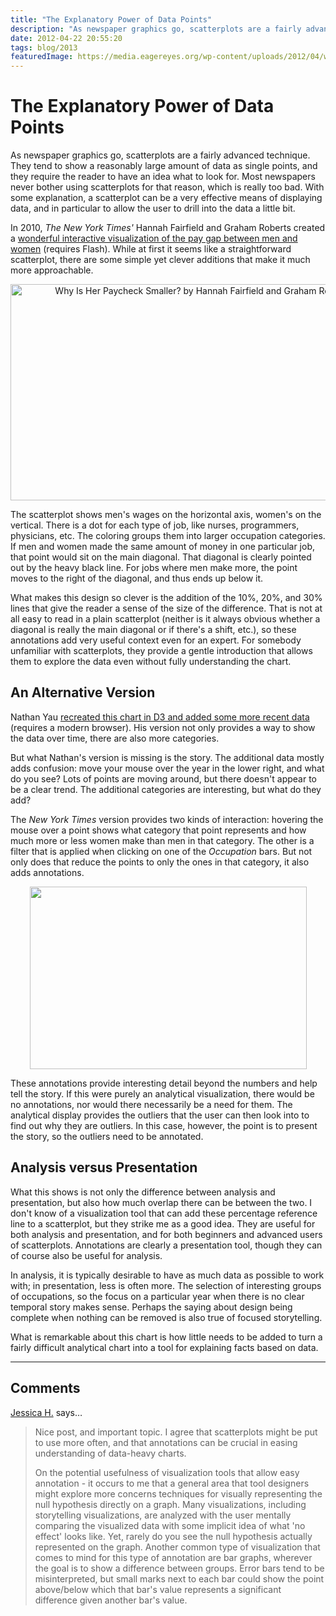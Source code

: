 ```yaml
---
title: "The Explanatory Power of Data Points"
description: "As newspaper graphics go, scatterplots are a fairly advanced technique. They tend to show a reasonably large amount of data as single points, and they require the reader to have an idea what to look for. Most newspapers never bother using scatterplots for that reason, which is really too bad. With some explanation, a scatterplot can be a very effective means of displaying data, and in particular to allow the user to drill into the data a little bit."
date: 2012-04-22 20:55:20
tags: blog/2013
featuredImage: https://media.eagereyes.org/wp-content/uploads/2012/04/wagegap-nytimes.png
---
```


# The Explanatory Power of Data Points

As newspaper graphics go, scatterplots are a fairly advanced technique. They tend to show a reasonably large amount of data as single points, and they require the reader to have an idea what to look for. Most newspapers never bother using scatterplots for that reason, which is really too bad. With some explanation, a scatterplot can be a very effective means of displaying data, and in particular to allow the user to drill into the data a little bit.

In 2010, <em>The New York Times'</em> Hannah Fairfield and Graham Roberts created a <a href="http://www.nytimes.com/interactive/2009/03/01/business/20090301_WageGap.html">wonderful interactive visualization of the pay gap between men and women</a> (requires Flash). While at first it seems like a straightforward scatterplot, there are some simple yet clever additions that make it much more approachable.

<p align="center"><img class="aligncenter size-medium wp-image-1854" title="Wage Gap NYTimes" src="https://media.eagereyes.org/wp-content/uploads/2012/04/wagegap-nytimes.png" alt="Why Is Her Paycheck Smaller? by Hannah Fairfield and Graham Roberts" width="600" height="346" /></p>

The scatterplot shows men's wages on the horizontal axis, women's on the vertical. There is a dot for each type of job, like nurses, programmers, physicians, etc. The coloring groups them into larger occupation categories. If men and women made the same amount of money in one particular job, that point would sit on the main diagonal. That diagonal is clearly pointed out by the heavy black line. For jobs where men make more, the point moves to the right of the diagonal, and thus ends up below it.

What makes this design so clever is the addition of the 10%, 20%, and 30% lines that give the reader a sense of the size of the difference. That is not at all easy to read in a plain scatterplot (neither is it always obvious whether a diagonal is really the main diagonal or if there's a shift, etc.), so these annotations add very useful context even for an expert. For somebody unfamiliar with scatterplots, they provide a gentle introduction that allows them to explore the data even without fully understanding the chart.

## An Alternative Version

Nathan Yau <a href="http://projects.flowingdata.com/salary/">recreated this chart in D3 and added some more recent data</a> (requires a modern browser). His version not only provides a way to show the data over time, there are also more categories.

But what Nathan's version is missing is the story. The additional data mostly adds confusion: move your mouse over the year in the lower right, and what do you see? Lots of points are moving around, but there doesn't appear to be a clear trend. The additional categories are interesting, but what do they add?

The <em>New York Times</em> version provides two kinds of interaction: hovering the mouse over a point shows what category that point represents and how much more or less women make than men in that category. The other is a filter that is applied when clicking on one of the <em>Occupation</em> bars. But not only does that reduce the points to only the ones in that category, it also adds annotations.

<p align="center"><img class="aligncenter size-full wp-image-1853" title="Wage Gap New York Times, Detail" src="https://media.eagereyes.org/wp-content/uploads/2012/04/wagegap-nytimes-detail.png" alt="" width="443" height="292" /></p>

These annotations provide interesting detail beyond the numbers and help tell the story. If this were purely an analytical visualization, there would be no annotations, nor would there necessarily be a need for them. The analytical display provides the outliers that the user can then look into to find out why they are outliers. In this case, however, the point is to present the story, so the outliers need to be annotated.

## Analysis versus Presentation

What this shows is not only the difference between analysis and presentation, but also how much overlap there can be between the two. I don't know of a visualization tool that can add these percentage reference line to a scatterplot, but they strike me as a good idea. They are useful for both analysis and presentation, and for both beginners and advanced users of scatterplots. Annotations are clearly a presentation tool, though they can of course also be useful for analysis.

In analysis, it is typically desirable to have as much data as possible to work with; in presentation, less is often more. The selection of interesting groups of occupations, so the focus on a particular year when there is no clear temporal story makes sense. Perhaps the saying about design being complete when nothing can be removed is also true of focused storytelling.

What is remarkable about this chart is how little needs to be added to turn a fairly difficult analytical chart into a tool for explaining facts based on data.


<PostedBy />


<aside class="comments">

---
## Comments

<a href="http://jhullman.people.si.umich.edu" rel="nofollow noopener" target="_blank">Jessica H.</a> says…
>	Nice post, and important topic. I agree that scatterplots might be put to use more often, and that annotations can be crucial in easing understanding of data-heavy charts. 
>	
>	On the potential usefulness of visualization tools that allow easy annotation - it occurs to me that a general area that tool designers might explore more concerns techniques for visually representing the null hypothesis directly on a graph. Many visualizations, including storytelling visualizations, are analyzed with the user mentally comparing the visualized data with some implicit idea of what 'no effect' looks like. Yet, rarely do you see the null hypothesis actually represented on the graph. Another common type of visualization that comes to mind for this type of annotation are bar graphs, wherever the goal is to show a difference between groups. Error bars tend to be misinterpreted, but small marks next to each bar could show the point above/below which that bar's value represents a significant difference given another bar's value.

</aside>

